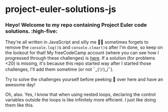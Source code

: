 # project-euler-solutions-js
### Heyo! Welcome to my repo containing Project Euler code solutions. :high-five:
They're all written in JavaScript and silly me 🤦‍♂️ sometimes forgets to remove the `console.log()`s and `console.clear()`s after I'm done, so keep on the lookout for that! My freeCodeCamp account (where you can see how I progressed through these challenges) is [here](https://www.freecodecamp.org/hiparthparth). If a solution (for problems <20) is missing, it's because this repo started way after I started those challenges, I'll add them sometime (or not ¯\_(ツ)_/¯).

Try to solve the challenges yourself before peeking 👀 over here and have an awesome day!

Oh, also. Yes, I know that when using nested loops, declaring the control variables outside the loops is like infinitely more efficient. I just like doing them like this.

